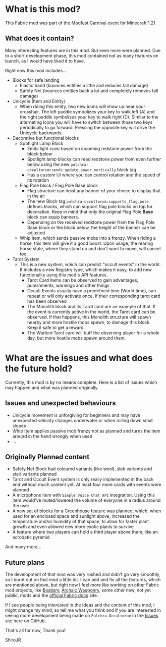 # What is this mod?

This Fabric mod was part of the [Modfest Carnival event](https://modfest.net/carnival) for Minecraft 1.21.

## What does it contain?

Many interesting features are in this mod. But even more were planned. 
Due to a short development phase, this mod contained not as many features on launch, as I would have liked it to have.

Right now this mod includes...

- Blocks for safe landing
  - Elastic Sand (bounces entities a little and reduces fall damage)
  - Safety Net (bounces entities back a lot and completely removes fall damage)
- Unicycle (Item and Entity)
  - When riding this entity, two new icons will show up near your crosshair. The left paddle symbolizes your key to walk left (A) and the right paddle symbolizes your key to walk right (D). Similar to the alternating icons you will have to switch between those two keys periodically to go forward. Pressing the opposite key will drive the Unicycle backwards.
- Decorative but functional blocks
  - Spotlight Lamp Block
    - Emits light cone based on incoming redstone power from the block below
    - Spotlight lamp blocks can read redstone power from even further below using the new `pulchra-occultorum:sends_update_power_vertically` block tag
    - Has a custom UI where you can control rotation and the speed of its rotation
  - Flag Pole block / Flag Pole Base block
    - Flag structure can hoist any banner of your choice to display that in the air
    - The new Block tag `pulchra-occultorum:supports_flag_pole` defines blocks, which can support flag pole blocks on top for decoration. Keep in mind that only the original Flag Pole **Base** block can equip banners.
    - Depending on the received redstone power from the Flag Pole Base block or the block below, the height of the banner can be adjusted
  - Whip item, which sends passive mobs into a frenzy. When riding a horse, this item will give it a good boost. Upon usage, the rearing horse state, where they stand up and don't want to move, will cancel too.
- Tarot System
  - This is a new system, which can predict "occult events" in the world. It includes a new Registry type, which makes it easy, to add new functionality using this mod's API features.
    - Tarot Card items can be observed to gain advantages, punishments, warnings and other things
    - Occult Events usually have a predefined time (World time), can repeat or will only activate once, if their corresponding tarot card has been observed
    - The Monolith block and its Tarot card are an example of that. If the event is currently active in the world, the Tarot card can be observed. If that happens, this Monolith structure will spawn nearby and more hostile mobs spawn, to damage this block. Keep it safe to get a reward.
    - The Warlord Tarot card will buff the observing player for a whole day, but more hostile mobs spawn around them.

# What are the issues and what does the future hold?

Currently, this mod is by no means complete. Here is a list of issues which may happen and what was planned originally.

## Issues and unexpected behaviours

- Unicycle movement is unforgiving for beginners and may have unexpected velocity changes underwater or when rolling down small slopes
- Whip Item applies passive mob frenzy not as planned and turns the item around in the hand wrongly when used
- ...

## Originally Planned content

- Safety Net Block had coloured variants (like wool), slab variants and stair variants planned
- Tarot and Occult Event system is only really implemented in the back end without much content yet. At least four more cards with events were planned
- A microphone item with `Simple Voice Chat API` integration. Using this item would've muted/lowered the volume of everyone in a radius around the user
- A new set of blocks for a Greenhouse feature was planned, which, when used for an enclosed space and sunlight above, increased the temperature and/or humidity of that space, to allow for faster plant growth and even allowed new more exotic plants to survive
- A feature where two players can hold a third player above them, like an acrobatic pyramid

And many more...
  
## Future plans

The development of that mod was very rushed and didn't go very smoothly, so I burnt out on that mod a little bit.
I can add and fix all the features, which are mentioned above, but right now I feel more like working on other Fabric mod projects, like [Boatism](https://github.com/JR1811/Boatism), [Archaic Weaponry](https://github.com/JR1811/archaic-weaponry), some other new, not yet public, mods and the [official Fabric docs](https://github.com/FabricMC/fabric-docs) site.

If I see people being interested in the ideas and the content of this mod, I might change my mind, so tell me what you think and if you are interested in seeing more development being made on `Pulchra Occultorum` in the [Issues](https://github.com/JR1811/PulchraOccultorum/issues) site here on GitHub.

That's all for now, Thank you!

ShiroJR
